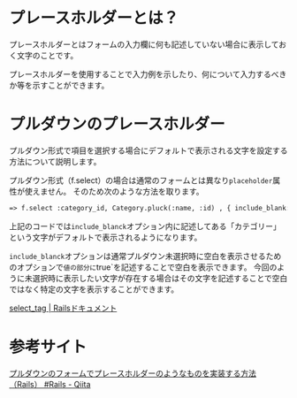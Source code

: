 # プレースホルダーとは？

プレースホルダーとはフォームの入力欄に何も記述していない場合に表示しておく文字のことです。

プレースホルダーを使用することで入力例を示したり、何について入力するべきか等を示すことができます。



# プルダウンのプレースホルダー

プルダウン形式で項目を選択する場合にデフォルトで表示される文字を設定する方法について説明します。

プルダウン形式（f.select）の場合は通常のフォームとは異なり`placeholder`属性が使えません。
そのため次のような方法を取ります。

```html
=> f.select :category_id, Category.pluck(:name, :id) , { include_blank: 'カテゴリー' }, class: 'form-control'
```

上記のコードでは`include_blanck`オプション内に記述してある「カテゴリー」という文字がデフォルトで表示されるようになります。

`include_blanck`オプションは通常プルダウン未選択時に空白を表示させるためのオプションで`値の部分に`true`を記述することで空白を表示できます。
今回のように未選択時に表示したい文字が存在する場合はその文字を記述することで空白ではなく特定の文字を表示することができます。

[select_tag | Railsドキュメント](https://railsdoc.com/page/select_tag)


# 参考サイト

[プルダウンのフォームでプレースホルダーのようなものを実装する方法（Rails） #Rails - Qiita](https://qiita.com/m-ito27/items/d3c24bbb8af92d9c0e21)

